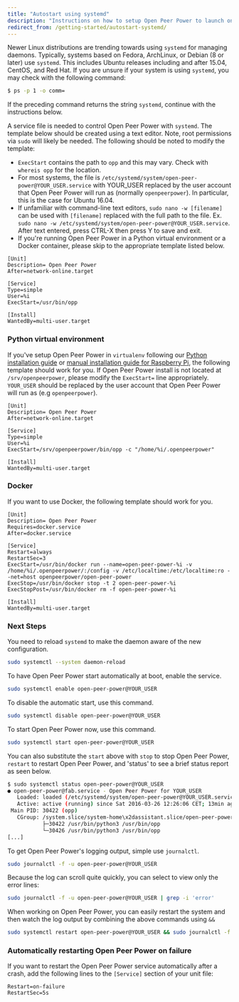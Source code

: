 ```yaml
---
title: "Autostart using systemd"
description: "Instructions on how to setup Open Peer Power to launch on boot using systemd."
redirect_from: /getting-started/autostart-systemd/
---
```


Newer Linux distributions are trending towards using `systemd` for managing daemons. Typically, systems based on Fedora, ArchLinux, or Debian (8 or later) use `systemd`. This includes Ubuntu releases including and after 15.04, CentOS, and Red Hat. If you are unsure if your system is using `systemd`, you may check with the following command:

```bash
$ ps -p 1 -o comm=
```

If the preceding command returns the string `systemd`, continue with the instructions below.

A service file is needed to control Open Peer Power with `systemd`. The template below should be created using a text editor. Note, root permissions via `sudo` will likely be needed. The following should be noted to modify the template:

- `ExecStart` contains the path to `opp` and this may vary. Check with `whereis opp` for the location.
- For most systems, the file is `/etc/systemd/system/open-peer-power@YOUR_USER.service` with YOUR_USER replaced by the user account that Open Peer Power will run as (normally `openpeerpower`).  In particular, this is the case for Ubuntu 16.04.
- If unfamiliar with command-line text editors, `sudo nano -w [filename]` can be used with `[filename]` replaced with the full path to the file.  Ex. `sudo nano -w /etc/systemd/system/open-peer-power@YOUR_USER.service`.  After text entered, press CTRL-X then press Y to save and exit.
- If you're running Open Peer Power in a Python virtual environment or a Docker container, please skip to the appropriate template listed below.

```text
[Unit]
Description= Open Peer Power
After=network-online.target

[Service]
Type=simple
User=%i
ExecStart=/usr/bin/opp

[Install]
WantedBy=multi-user.target
```

### Python virtual environment

If you've setup Open Peer Power in `virtualenv` following our [Python installation guide](/getting-started/installation-virtualenv/) or [manual installation guide for Raspberry Pi](/getting-started/installation-raspberry-pi/), the following template should work for you. If Open Peer Power install is not located at `/srv/openpeerpower`, please modify the `ExecStart=` line appropriately. `YOUR_USER` should be replaced by the user account that Open Peer Power will run as (e.g `openpeerpower`).

```text
[Unit]
Description= Open Peer Power
After=network-online.target

[Service]
Type=simple
User=%i
ExecStart=/srv/openpeerpower/bin/opp -c "/home/%i/.openpeerpower"

[Install]
WantedBy=multi-user.target
```

### Docker

If you want to use Docker, the following template should work for you.

```text
[Unit]
Description= Open Peer Power
Requires=docker.service
After=docker.service

[Service]
Restart=always
RestartSec=3
ExecStart=/usr/bin/docker run --name=open-peer-power-%i -v /home/%i/.openpeerpower/:/config -v /etc/localtime:/etc/localtime:ro --net=host openpeerpower/open-peer-power
ExecStop=/usr/bin/docker stop -t 2 open-peer-power-%i
ExecStopPost=/usr/bin/docker rm -f open-peer-power-%i

[Install]
WantedBy=multi-user.target
```

### Next Steps

You need to reload `systemd` to make the daemon aware of the new configuration.

```bash
sudo systemctl --system daemon-reload
```

To have Open Peer Power start automatically at boot, enable the service.

```bash
sudo systemctl enable open-peer-power@YOUR_USER
```

To disable the automatic start, use this command.

```bash
sudo systemctl disable open-peer-power@YOUR_USER
```

To start Open Peer Power now, use this command.
```bash
sudo systemctl start open-peer-power@YOUR_USER
```

You can also substitute the `start` above with `stop` to stop Open Peer Power, `restart` to restart Open Peer Power, and 'status' to see a brief status report as seen below.

```bash
$ sudo systemctl status open-peer-power@YOUR_USER
● open-peer-power@fab.service - Open Peer Power for YOUR_USER
   Loaded: loaded (/etc/systemd/system/open-peer-power@YOUR_USER.service; enabled; vendor preset: disabled)
   Active: active (running) since Sat 2016-03-26 12:26:06 CET; 13min ago
 Main PID: 30422 (opp)
   CGroup: /system.slice/system-home\x2dassistant.slice/open-peer-power@YOUR_USER.service
           ├─30422 /usr/bin/python3 /usr/bin/opp
           └─30426 /usr/bin/python3 /usr/bin/opp
[...]
```

To get Open Peer Power's logging output, simple use `journalctl`.

```bash
sudo journalctl -f -u open-peer-power@YOUR_USER
```

Because the log can scroll quite quickly, you can select to view only the error lines:
```bash
sudo journalctl -f -u open-peer-power@YOUR_USER | grep -i 'error'
```

When working on Open Peer Power, you can easily restart the system and then watch the log output by combining the above commands using `&&`

```bash
sudo systemctl restart open-peer-power@YOUR_USER && sudo journalctl -f -u open-peer-power@YOUR_USER
```

### Automatically restarting Open Peer Power on failure

If you want to restart the Open Peer Power service automatically after a crash, add the following lines to the `[Service]` section of your unit file:

```text
Restart=on-failure
RestartSec=5s
```
